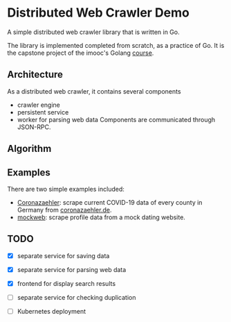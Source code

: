 # Distributed Web Crawler Demo

A simple distributed web crawler library that is written in Go. 

The library is implemented completed from scratch, as a practice of Go. 
It is the capstone project of the imooc's Golang [course](https://coding.imooc.com/class/180.html).

## Architecture
As a distributed web crawler, it contains several components
- crawler engine
- persistent service
- worker for parsing web data
Components are communicated through JSON-RPC.

## Algorithm



## Examples
There are two simple examples included:
- [Coronazaehler](./webs/coronazaehler):
scrape current COVID-19 data of every county in Germany from [coronazaehler.de](https://www.coronazaehler.de/).
- [mockweb](./webs/mockweb): scrape profile data from a mock dating website.

## TODO
- [x] separate service for saving data
- [x] separate service for parsing web data
- [x] frontend for display search results
- [ ] separate service for checking duplication
- [ ] Kubernetes deployment

 
